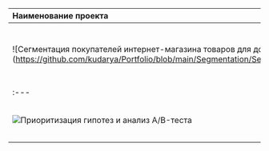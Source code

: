 | Наименование проекта  | Описание  | Стек    |
| :---    | :----    | :---     |
| ![Сегментация покупателей интернет-магазина товаров для дома (https://github.com/kudarya/Portfolio/blob/main/Segmentation/Segmentation_RFM.ipynb)    | Исследовательский анализ данных, RFM-сегментация покупателей на основе истории их покупок   |  pandas, matplotlib, seaborn, scipy  |
| :---    | :----    | :---     |
| ![Приоритизация гипотез и анализ A/B-теста](https://github.com/kudarya/Portfolio/blob/main/AB_test_analysis/AB_test_analysis%20.ipynb)    | А/В тест, ICE, RICE, Статистическая значимость   |  pandas, matplotlib, numpy, scipy  |

